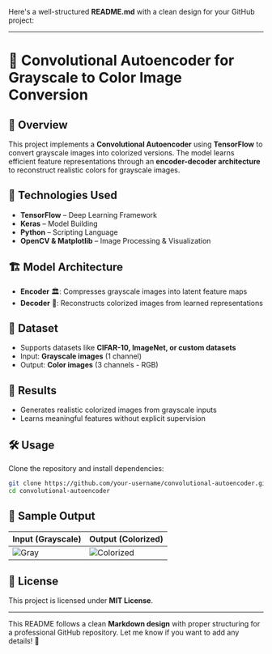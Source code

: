 Here's a well-structured **README.md** with a clean design for your GitHub project:  

---

# 🌈 Convolutional Autoencoder for Grayscale to Color Image Conversion  

## 📌 Overview  
This project implements a **Convolutional Autoencoder** using **TensorFlow** to convert grayscale images into colorized versions. The model learns efficient feature representations through an **encoder-decoder architecture** to reconstruct realistic colors for grayscale images.  

## 🚀 Technologies Used  
- **TensorFlow** – Deep Learning Framework  
- **Keras** – Model Building  
- **Python** – Scripting Language  
- **OpenCV & Matplotlib** – Image Processing & Visualization  

## 🏗 Model Architecture  
- **Encoder** 🏛: Compresses grayscale images into latent feature maps  
- **Decoder** 🎨: Reconstructs colorized images from learned representations  

## 📂 Dataset  
- Supports datasets like **CIFAR-10, ImageNet, or custom datasets**  
- Input: **Grayscale images** (1 channel)  
- Output: **Color images** (3 channels - RGB)  

## 🎯 Results  
- Generates realistic colorized images from grayscale inputs  
- Learns meaningful features without explicit supervision  

## 🛠 Usage  
Clone the repository and install dependencies:  
```bash
git clone https://github.com/your-username/convolutional-autoencoder.git  
cd convolutional-autoencoder    
```


## 📌 Sample Output  
| Input (Grayscale) | Output (Colorized) |  
|-------------------|------------------|  
| ![Gray](path/to/grayscale-sample.jpg) | ![Colorized](path/to/colorized-sample.jpg) |  


## 📝 License  
This project is licensed under **MIT License**.  

---

This README follows a clean **Markdown design** with proper structuring for a professional GitHub repository. Let me know if you want to add any details! 🚀
